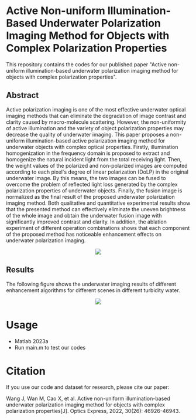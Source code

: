 # Active Non-uniform Illumination-Based Underwater Polarization Imaging Method for Objects with Complex Polarization Properties
This repository contains the codes for our published paper "Active non-uniform illumination-based underwater polarization imaging method for objects with complex polarization properties".

## Abstract
Active polarization imaging is one of the most effective underwater optical imaging methods that can eliminate the degradation of image contrast and clarity caused by macro-molecule scattering. However, the non-uniformity of active illumination and the variety of object polarization properties may decrease the quality of underwater imaging. This paper proposes a non-uniform illumination-based active polarization imaging method for underwater objects with complex optical properties. Firstly, illumination homogenization in the frequency domain is proposed to extract and homogenize the natural incident light from the total receiving light. Then, the weight values of the polarized and non-polarized images are computed according to each pixel's degree of linear polarization (DoLP) in the original underwater image. By this means, the two images can be fused to overcome the problem of reflected light loss generated by the complex polarization properties of underwater objects. Finally, the fusion image is normalized as the final result of the proposed underwater polarization imaging method. Both qualitative and quantitative experimental results show that the presented method can effectively eliminate the uneven brightness of the whole image and obtain the underwater fusion image with significantly improved contrast and clarity. In addition, the ablation experiment of different operation combinations shows that each component of the proposed method has noticeable enhancement effects on underwater polarization imaging.

<div align=center>
<img src="https://github.com/user-attachments/assets/964bf379-633a-4d82-a5e5-65e4985d5ea3">
</div>

## Results
The following figure shows the underwater imaging results of different enhancement algorithms for different scenes in different turbidity water.

<div align=center>
<img src="https://github.com/user-attachments/assets/f09b09eb-83e8-4607-b20b-c5b704a3eee9">
</div>

# Usage
- Matlab 2023a
- Run main.m to test our codes

# Citation
If you use our code and dataset for research, please cite our paper:

Wang J, Wan M, Cao X, et al. Active non-uniform illumination-based underwater polarization imaging method for objects with complex polarization properties[J]. Optics Express, 2022, 30(26): 46926-46943.
